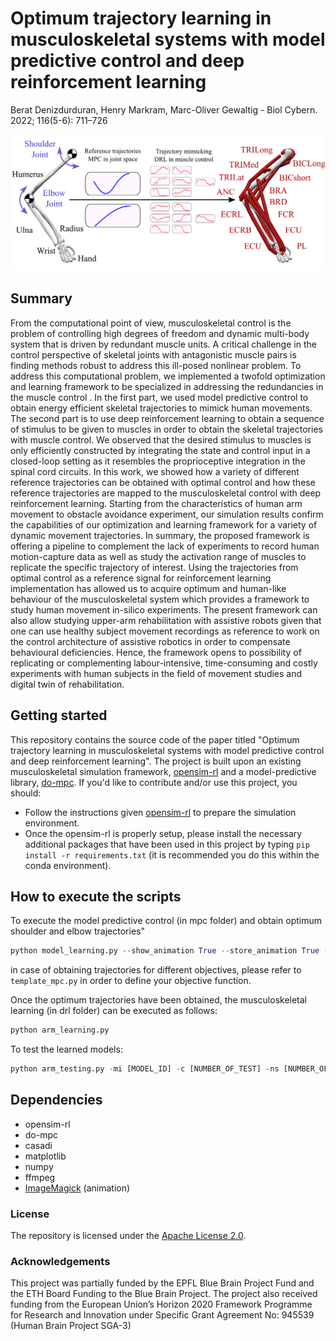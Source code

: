 # Optimum trajectory learning in musculoskeletal systems with model predictive control and deep reinforcement learning

Berat Denizdurduran, Henry Markram, Marc-Oliver Gewaltig - Biol Cybern. 2022; 116(5-6): 711–726

![figure_1.png](static/figure_1.png)

## Summary

From the computational point of view, musculoskeletal control is the problem of controlling high degrees of freedom and dynamic multi-body system that is driven by redundant muscle units. A critical challenge in the control perspective of skeletal joints with antagonistic muscle pairs is finding methods robust to address this ill-posed nonlinear problem. To address this computational problem, we implemented a twofold optimization and learning framework to be specialized in addressing the redundancies in the muscle control . In the first part, we used model predictive control to obtain energy efficient skeletal trajectories to mimick human movements. The second part is to use deep reinforcement learning to obtain a sequence of stimulus to be given to muscles in order to obtain the skeletal trajectories with muscle control. We observed that the desired stimulus to muscles is only efficiently constructed by integrating the state and control input in a closed-loop setting as it resembles the proprioceptive integration in the spinal cord circuits. In this work, we showed how a variety of different reference trajectories can be obtained with optimal control and how these reference trajectories are mapped to the musculoskeletal control with deep reinforcement learning. Starting from the characteristics of human arm movement to obstacle avoidance experiment, our simulation results confirm the capabilities of our optimization and learning framework for a variety of dynamic movement trajectories. In summary, the proposed framework is offering a pipeline to complement the lack of experiments to record human motion-capture data as well as study the activation range of muscles to replicate the specific trajectory of interest. Using the trajectories from optimal control as a reference signal for reinforcement learning implementation has allowed us to acquire optimum and human-like behaviour of the musculoskeletal system which provides a framework to study human movement in-silico experiments. The present framework can also allow studying upper-arm rehabilitation with assistive robots given that one can use healthy subject movement recordings as reference to work on the control architecture of assistive robotics in order to compensate behavioural deficiencies. Hence, the framework opens to possibility of replicating or complementing labour-intensive, time-consuming and costly experiments with human subjects in the field of movement studies and digital twin of rehabilitation.

## Getting started

This repository contains the source code of the paper titled "Optimum trajectory learning in musculoskeletal systems with model predictive control and deep reinforcement learning". The project is built upon an existing musculoskeletal simulation framework, [opensim-rl](https://github.com/stanfordnmbl/osim-rl) and
a model-predictive library, [do-mpc](https://www.do-mpc.com/en/latest/). If you'd like to contribute and/or use this project, you should:

- Follow the instructions given [opensim-rl](https://github.com/stanfordnmbl/osim-rl) to prepare the simulation environment.
- Once the opensim-rl is properly setup, please install the necessary additional packages that have been used in this project by typing
`pip install -r requirements.txt` (it is recommended you do this within the conda environment).

## How to execute the scripts

To execute the model predictive control (in mpc folder) and obtain optimum shoulder and elbow trajectories"

```python
python model_learning.py --show_animation True --store_animation True --store_results True -r [NAME]
```

in case of obtaining trajectories for different objectives, please refer to ``template_mpc.py`` in order to define your objective function.

Once the optimum trajectories have been obtained, the musculoskeletal learning (in drl folder) can be executed as follows:

```python
python arm_learning.py
```

To test the learned models:

```python
python arm_testing.py -mi [MODEL_ID] -c [NUMBER_OF_TEST] -ns [NUMBER_OF_STEPS]
```

## Dependencies

- opensim-rl
- do-mpc
- casadi
- matplotlib
- numpy
- ffmpeg
- [ImageMagick](https://imagemagick.org/index.php) (animation)

### License

The repository is licensed under the [Apache License 2.0](LICENSE).

### Acknowledgements

This project was partially funded by the EPFL Blue Brain Project Fund and the ETH Board Funding to the Blue Brain Project. The project also received funding from the European Union’s Horizon 2020 Framework Programme for Research and Innovation under Specific Grant Agreement No: 945539 (Human Brain Project SGA-3)
